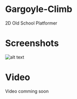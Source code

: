 # Gargoyle-Climb
2D Old School Platformer

# Screenshots
![alt text](https://image.ibb.co/fxUb4K/Gc_Screenshot_2018_10_02_14_31_39_48.png)

# Video
Video comming soon
